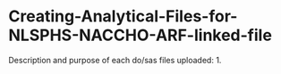 # Creating-Analytical-Files-for-NLSPHS-NACCHO-ARF-linked-file
Description and purpose of each do/sas files uploaded:
1.
